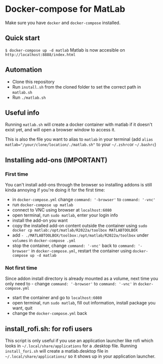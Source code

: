# Docker-compose for MatLab
Make sure you have `docker` and `docker-compose` installed.

## Quick start
`$ docker-compose up -d matlab`
Matlab is now accesible on `http://localhost:8888/index.html`

## Automation
- Clone this repository 
- Run `install.sh` from the cloned folder to set the correct path in `matlab.sh`
- Run `./matlab.sh`

## Useful info
Running `matlab.sh` will create a docker container with matlab if it doesn't exist yet, and will open a browser window to access it.

This is also the file you want to alias to `matlab` in your terminal (add `alias matlab="/your/clone/location/./matlab.sh"` to your `~/.zshrc`or `~/.bashrc`)

## Installing add-ons (IMPORTANT)
### First time
You can't install add-ons through the browser so installing addons is still kinda annoying if you're doing it for the first time:
- in `docker-compose.yml` change `command: '-browser'` to `command: '-vnc'`
- run `docker-compose up matlab`
- connect to VNC using browser at `localhost:6080`
- open terminal, run `sudo matlab`, enter your login info
- install the add-on you want
- copy the installed add-on content outside the container using `sudo docker cp matlab:/opt/matlab/R2022a/toolbox MATLABTOOLBOX`
- add `- ./MATLABTOOLBOX/toolbox:/opt/matlab/R2022a/toolbox` under `volumes` in `docker-compose .yml`
- stop the container, change `command: '-vnc'` back to `command: '-browser'` in `docker-compose.yml`, restart the container using `docker-compose up -d matlab`

### Not first time
Since addon install directory is already mounted as a volume, next time you only need to - change `command: '-browser'` to `command: '-vnc'` in `docker-compose.yml` 
- start the container and go to `localhost:6080`
- open terminal, run `sudo matlab`, fill out information, install package you want, quit
- change the `docker-compose.yml` back


## install_rofi.sh: for rofi users
This script is only useful if you use an application launcher like rofi which looks in `~/.local/share/applications` for a .desktop file.
Running `install_fori.sh` will create a matlab.desktop file in `~/.local/share/applications/` so it shows up in your application launcher.